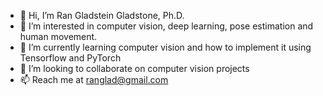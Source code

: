 - 👋 Hi, I’m Ran Gladstein Gladstone, Ph.D.
- 👀 I’m interested in computer vision, deep learning, pose estimation and human movement.
- 🌱 I’m currently learning computer vision and how to implement it using Tensorflow and PyTorch
- 💞️ I’m looking to collaborate on computer vision projects
- 📫 Reach me at ranglad@gmail.com

<!---
RanGlad12/RanGlad12 is a ✨ special ✨ repository because its `README.md` (this file) appears on your GitHub profile.
You can click the Preview link to take a look at your changes.
--->
